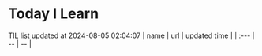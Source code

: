 # Today I Learn 
TIL list updated at 2024-08-05 02:04:07
| name | url | updated time |
| :--- | -- | -- |
